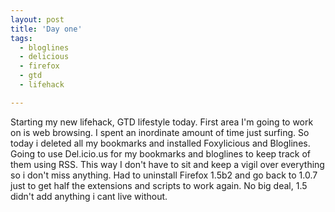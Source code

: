 ```yaml
---
layout: post
title: 'Day one'
tags:
  - bloglines
  - delicious
  - firefox
  - gtd
  - lifehack

---
```


Starting my new lifehack, GTD lifestyle today. First area I'm going to work on is web browsing. I spent an inordinate amount of time just surfing. So today i deleted all my bookmarks and installed Foxylicious and Bloglines. Going to use Del.icio.us for my bookmarks and bloglines to keep track of them using RSS. This way I don't have to sit and keep a vigil over everything so i don't miss anything. Had to uninstall Firefox 1.5b2 and go back to 1.0.7 just to get half the extensions and scripts to work again. No big deal, 1.5 didn't add anything i cant live without.
<!-- technorati tags start -->
<!-- technorati tags end -->
